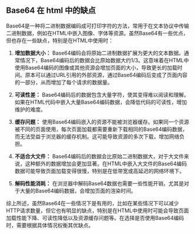## Base64 在 html 中的缺点


Base64是一种将二进制数据编码成可打印字符的方法，常用于在文本协议中传输二进制数据，例如在HTML中嵌入图像、字体等资源。虽然Base64有一些优点，但也存在一些缺点，特别是在HTML中使用时：

1. **增加数据大小：** Base64编码会将原始二进制数据扩展为更大的文本数据。通常情况下，Base64编码后的数据会比原始数据大约1/3。这意味着在HTML中使用Base64编码的图像或其他资源会增加页面的大小，导致更长的加载时间。原本可以通过URL引用的外部资源，通过Base64编码后变成了页面内容的一部分，从而增加了每个请求的数据量。

2. **可读性差：** Base64编码后的数据包含大量字符，使其变得难以阅读和理解。如果在HTML代码中嵌入大量Base64编码数据，会降低代码的可读性，增加维护的难度。

3. **缓存问题：** 使用Base64编码嵌入的资源不能被浏览器缓存。如果同一个资源被不同的页面使用，每次页面加载都需要重新下载相同的Base64编码数据，而无法受益于浏览器的缓存机制。这可能导致资源的多次下载，增加网络负担。

4. **不适合大文件：** Base64编码后的数据会比原始二进制数据大，对于大文件来说，这种额外的数据增加会更加显著。在HTML中嵌入大文件的Base64编码数据可能导致页面加载变得很慢，特别是在低带宽或高延迟的网络环境下。

5. **解码性能消耗：** 在浏览器中解码Base64数据也需要一些性能开销，尤其是对于大量的Base64编码数据，会增加页面的渲染时间。

综上所述，虽然Base64在一些情况下是有用的，比如在某些情况下可以减少HTTP请求数量，但它也有明显的缺点，特别是在HTML中使用时可能会导致页面加载性能下降、可读性降低以及资源缓存问题等。在选择是否使用Base64编码时，需要根据具体情况权衡其优缺点。